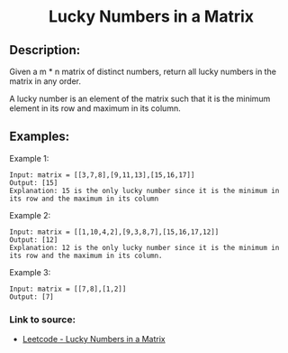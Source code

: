 <h1 align="center">Lucky Numbers in a Matrix</h1>

## Description:
Given a m * n matrix of distinct numbers, return all lucky numbers in the matrix in any order.

A lucky number is an element of the matrix such that it is the minimum element in its row and maximum in its column.

## Examples:

Example 1:

```
Input: matrix = [[3,7,8],[9,11,13],[15,16,17]]
Output: [15]
Explanation: 15 is the only lucky number since it is the minimum in its row and the maximum in its column
```

Example 2:

```
Input: matrix = [[1,10,4,2],[9,3,8,7],[15,16,17,12]]
Output: [12]
Explanation: 12 is the only lucky number since it is the minimum in its row and the maximum in its column.
```

Example 3:

```
Input: matrix = [[7,8],[1,2]]
Output: [7]
```


### Link to source: 
- <a href="https://leetcode.com/problems/lucky-numbers-in-a-matrix/">Leetcode - Lucky Numbers in a Matrix</a>

